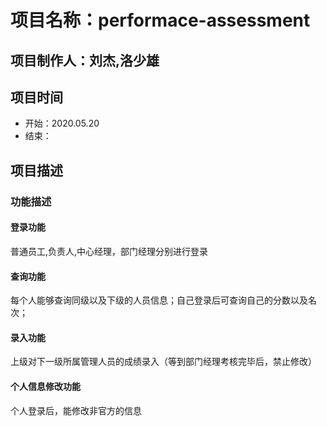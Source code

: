 # 项目名称：performace-assessment
## 项目制作人：刘杰,洛少雄
## 项目时间
- 开始：2020.05.20
- 结束：
## 项目描述
### 功能描述
#### 登录功能
普通员工,负责人,中心经理，部门经理分别进行登录
#### 查询功能
每个人能够查询同级以及下级的人员信息；自己登录后可查询自己的分数以及名次；
#### 录入功能
上级对下一级所属管理人员的成绩录入（等到部门经理考核完毕后，禁止修改）
#### 个人信息修改功能
个人登录后，能修改非官方的信息
